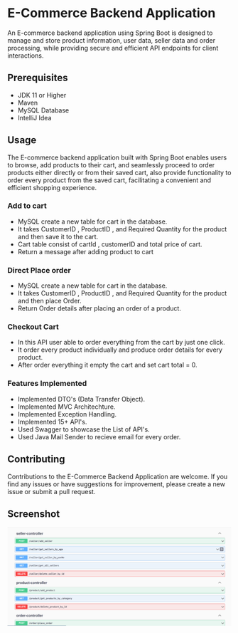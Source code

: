 
# E-Commerce Backend Application

An E-commerce backend application using Spring Boot is designed to manage and store product information, user data, seller data and order processing, while providing secure and efficient API endpoints for client interactions.




## Prerequisites

- JDK 11 or Higher
- Maven
- MySQL Database
- IntelliJ Idea 
##  Usage

The E-commerce backend application built with Spring Boot enables users to browse, add products to their cart, and seamlessly proceed to order products either directly or from their saved cart, also provide functionality to order every product from the saved cart, facilitating a convenient and efficient shopping experience.

### Add to cart
- MySQL create a new table for cart in the database.
- It takes CustomerID , ProductID , and Required Quantity for the product and then save it to the cart.
- Cart table consist of cartId , customerID and total price of cart.
- Return a message after adding product to cart

### Direct Place order
- MySQL create a new table for cart in the database.
- It takes CustomerID , ProductID , and Required Quantity for the product and then place Order.
- Return Order details after placing an order of a product.

### Checkout Cart
- In this API user able to order everything from the cart by just one click.
- It order every product individually and produce order details for every product.
- After order everything it empty the cart and set cart total = 0.

### Features Implemented
- Implemented DTO's (Data Transfer Object).
- Implemented MVC Architechture.
- Implemented Exception Handling.
- Implemented 15+ API's.
- Used Swagger to showcase the List of API's.
- Used Java Mail Sender to recieve email for every order.



## Contributing

Contributions to the E-Commerce Backend Application are welcome. If you find any issues or have suggestions for improvement, please create a new issue or submit a pull request.

## Screenshot
![Screenshot](https://github.com/Amanhussain786/E-Commerce_Backend_Application/blob/master/Swagger.png?raw=true)

